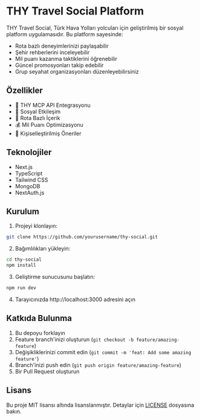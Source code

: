 # THY Travel Social Platform

THY Travel Social, Türk Hava Yolları yolcuları için geliştirilmiş bir sosyal platform uygulamasıdır. Bu platform sayesinde:

- Rota bazlı deneyimlerinizi paylaşabilir
- Şehir rehberlerini inceleyebilir
- Mil puanı kazanma taktiklerini öğrenebilir
- Güncel promosyonları takip edebilir
- Grup seyahat organizasyonları düzenleyebilirsiniz

## Özellikler

- 🛫 THY MCP API Entegrasyonu
- 👥 Sosyal Etkileşim
- 📍 Rota Bazlı İçerik
- 💰 Mil Puanı Optimizasyonu
- 🎯 Kişiselleştirilmiş Öneriler

## Teknolojiler

- Next.js
- TypeScript
- Tailwind CSS
- MongoDB
- NextAuth.js

## Kurulum

1. Projeyi klonlayın:
```bash
git clone https://github.com/yourusername/thy-social.git
```

2. Bağımlılıkları yükleyin:
```bash
cd thy-social
npm install
```

3. Geliştirme sunucusunu başlatın:
```bash
npm run dev
```

4. Tarayıcınızda http://localhost:3000 adresini açın

## Katkıda Bulunma

1. Bu depoyu forklayın
2. Feature branch'inizi oluşturun (`git checkout -b feature/amazing-feature`)
3. Değişikliklerinizi commit edin (`git commit -m 'feat: Add some amazing feature'`)
4. Branch'inizi push edin (`git push origin feature/amazing-feature`)
5. Bir Pull Request oluşturun

## Lisans

Bu proje MIT lisansı altında lisanslanmıştır. Detaylar için [LICENSE](LICENSE) dosyasına bakın. 